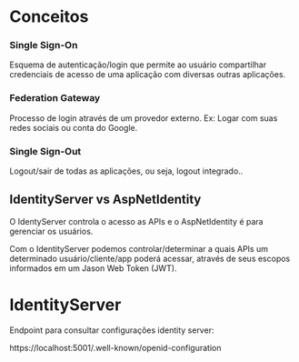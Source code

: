 # Conceitos

### Single Sign-On 
Esquema de autenticação/login que permite ao usuário compartilhar credenciais de acesso de uma aplicação com diversas outras aplicações. 

### Federation Gateway
Processo de login através de um provedor externo. Ex: Logar com suas redes sociais ou conta do Google.

### Single Sign-Out
Logout/sair de todas as aplicações, ou seja, logout integrado..

## IdentityServer vs AspNetIdentity
O IdentyServer controla o acesso as APIs e o AspNetIdentity é para gerenciar os usuários.

Com o IdentityServer podemos controlar/determinar a quais APIs um determinado usuário/cliente/app poderá acessar, através de seus escopos informados em um Jason Web Token (JWT).




# IdentityServer

Endpoint para consultar configurações identity server:

https://localhost:5001/.well-known/openid-configuration


 
